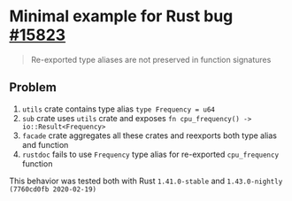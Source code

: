 # Minimal example for Rust bug [#15823](https://github.com/rust-lang/rust/issues/15823)

> Re-exported type aliases are not preserved in function signatures

## Problem

1. `utils` crate contains type alias `type Frequency = u64`
2. `sub` crate uses `utils` crate and exposes `fn cpu_frequency() -> io::Result<Frequency>`
3. `facade` crate aggregates all these crates and reexports both type alias and function
4. `rustdoc` fails to use `Frequency` type alias for re-exported `cpu_frequency` function

This behavior was tested both with Rust `1.41.0-stable`
and `1.43.0-nightly (7760cd0fb 2020-02-19)`